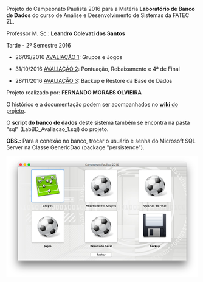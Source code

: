 Projeto do Campeonato Paulista 2016 para a Matéria **Laboratório de Banco de Dados** do curso de Análise e Desenvolvimento de Sistemas da FATEC ZL.

Professor M. Sc.: **Leandro Colevati dos Santos**

Tarde - 2º Semestre 2016

- 26/09/2016 [AVALIAÇÃO 1](../fatec-campeonato/CampeonatoPaulista2016/docs/fase-01-intro.md): Grupos e Jogos

- 31/10/2016 [AVALIAÇÃO 2](../fatec-campeonato/CampeonatoPaulista2016/docs/fase-02-intro.md): Pontuação, Rebaixamento e 4ª de Final

- 28/11/2016 [AVALIAÇÃO 3](../fatec-campeonato/CampeonatoPaulista2016/docs/fase-03-intro.md): Backup e Restore da Base de Dados

Projeto realizado por: **FERNANDO MORAES OLVIEIRA**

O histórico e a documentação podem ser acompanhados no [**wiki** do projeto](../fatec-campeonato/CampeonatoPaulista2016/docs/home.md).

O **script do banco de dados** deste sistema também se encontra na pasta "sql" (LabBD_Avaliacao_1.sql) do projeto.

**OBS.:** Para a conexão no banco, trocar o usuário e senha do Microsoft SQL Server
na Classe GenericDao (package "persistence").

![Tela do Menu](../fatec-campeonato/CampeonatoPaulista2016/docs/images/fase-03-menu.png)
